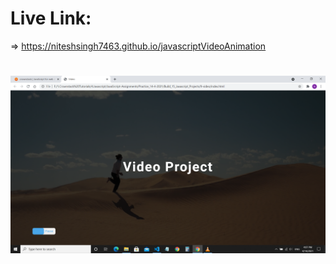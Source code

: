 # Live Link: 
=> https://niteshsingh7463.github.io/javascriptVideoAnimation
#
#
![alt text](./Screenshot.png)
